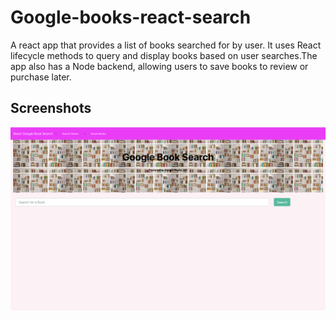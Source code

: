 # Google-books-react-search

A react app that provides a list of books searched for by user. It uses React lifecycle methods to query and display books based on user searches.The app also has a Node backend, allowing users to save books to review or purchase later.

## Screenshots
![The screenshot of one of portfolio](googledemo.png)
